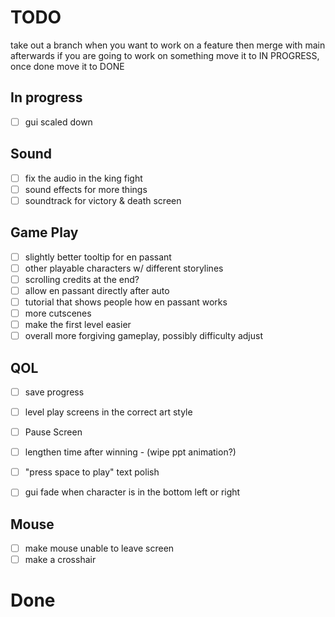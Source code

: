 # TODO
take out a branch when you want to work on a feature then merge with main afterwards
if you are going to work on something move it to IN PROGRESS, once done move it to DONE
## In progress
- [ ] gui scaled down

## Sound
- [ ] fix the audio in the king fight
- [ ] sound effects for more things
- [ ] soundtrack for victory & death screen

## Game Play
- [ ] slightly better tooltip for en passant
- [ ] other playable characters w/ different storylines
- [ ] scrolling credits at the end?
- [ ] allow en passant directly after auto
- [ ] tutorial that shows people how en passant works
- [ ] more cutscenes
- [ ] make the first level easier
- [ ] overall more forgiving gameplay, possibly difficulty adjust

## QOL
- [ ] save progress
- [ ] level play screens in the correct art style
- [ ] Pause Screen
- [ ] lengthen time after winning - (wipe ppt animation?)
- [ ] "press space to play" text polish

- [ ] gui fade when character is in the bottom left or right

## Mouse
- [ ] make mouse unable to leave screen
- [ ] make a crosshair

# Done
